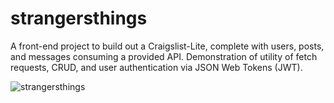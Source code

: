 # strangersthings
A front-end project to build out a Craigslist-Lite, complete with users, posts, and messages consuming a provided API.
Demonstration of utility of fetch requests, CRUD, and user authentication via JSON Web Tokens (JWT).

![strangersthings](https://user-images.githubusercontent.com/106750549/188275330-e0c8082f-5c51-4529-af1d-c0921f9cc0dc.png)
